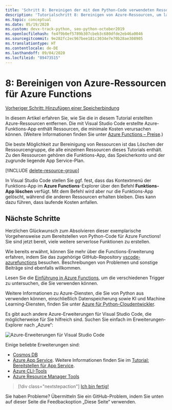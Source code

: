 ```yaml
---
title: 'Schritt 8: Bereinigen der mit dem Python-Code verwendeten Ressourcen in Azure Functions'
description: 'Tutorialschritt 8: Bereinigen von Azure-Ressourcen, um laufende Gebühren zu vermeiden'
ms.topic: conceptual
ms.date: 05/19/2020
ms.custom: devx-track-python, seo-python-october2019
ms.openlocfilehash: fe4f9b0ef5789b307cbeb3c680dfde2eb46a0046
ms.sourcegitcommit: 9e282fc2ec967bee181c3034e7e70b28ae308905
ms.translationtype: HT
ms.contentlocale: de-DE
ms.lasthandoff: 09/04/2020
ms.locfileid: "89473515"
---
```

# <a name="8-clean-up-azure-resources-for-azure-functions"></a>8: Bereinigen von Azure-Ressourcen für Azure Functions

[Vorheriger Schritt: Hinzufügen einer Speicherbindung](tutorial-vs-code-serverless-python-07.md)

In diesem Artikel erfahren Sie, wie Sie die in diesem Tutorial erstellten Azure-Ressourcen entfernen. Die mit Visual Studio Code erstellte Azure-Funktions-App enthält Ressourcen, die minimale Kosten verursachen können. (Weitere Informationen finden Sie unter [Azure Functions – Preise](https://azure.microsoft.com/pricing/details/functions/).)

Die beste Möglichkeit zur Bereinigung von Ressourcen ist das Löschen der Ressourcengruppe, die alle einzelnen Ressourcen dieses Tutorials enthält. Zu den Ressourcen gehören die Funktions-App, das Speicherkonto und der zugrunde liegende App Service-Plan.

[!INCLUDE [delete-resource-group](includes/delete-resource-group.md)]

In Visual Studio Code stellen Sie ggf. fest, dass das Kontextmenü der Funktions-App im **Azure Functions**-Explorer über den Befehl **Funktions-App löschen** verfügt. Mit dem Befehl wird aber nur die Funktions-App gelöscht, während die anderen Ressourcen erhalten bleiben. Dies kann dazu führen, dass laufende Kosten anfallen.

## <a name="next-steps"></a>Nächste Schritte

Herzlichen Glückwunsch zum Absolvieren dieser exemplarische Vorgehensweise zum Bereitstellen von Python-Code für Azure Functions! Sie sind jetzt bereit, viele weitere serverlose Funktionen zu erstellen.

Wie bereits erwähnt, können Sie mehr über die Functions-Erweiterung erfahren, indem Sie das zugehörige GitHub-Repository [vscode-azurefunctions](https://github.com/Microsoft/vscode-azurefunctions) besuchen. Beschreibungen von Problemen und sonstige Beiträge sind ebenfalls willkommen.

Lesen Sie die [Einführung in Azure Functions](/azure/azure-functions/functions-overview), um die verschiedenen Trigger zu untersuchen, die Sie verwenden können.

Weitere Informationen zu Azure-Diensten, die Sie von Python aus verwenden können, einschließlich Datenspeicherung sowie KI und Machine Learning-Diensten, finden Sie unter [Azure für Python-Cloudentwickler](/azure/python/?view=azure-python).

Es gibt auch andere Azure-Erweiterungen für Visual Studio Code, die möglicherweise für Sie hilfreich sind. Suchen Sie einfach im Erweiterungen-Explorer nach „Azure“:

![Azure-Erweiterungen für Visual Studio Code](media/tutorial-vs-code-serverless-python/azure-extensions-for-visual-studio-code.png)

Einige beliebte Erweiterungen sind:

- [Cosmos DB](https://marketplace.visualstudio.com/items?itemName=ms-azuretools.vscode-cosmosdb)
- [Azure App Service](https://marketplace.visualstudio.com/items?itemName=ms-azuretools.vscode-azureappservice). Weitere Informationen finden Sie im [Tutorial: Bereitstellen für App Service](tutorial-deploy-app-service-on-linux-01.md).
- [Azure CLI-Tools](https://marketplace.visualstudio.com/items?itemName=ms-vscode.azurecli)
- [Azure Resource Manager Tools](https://marketplace.visualstudio.com/items?itemName=msazurermtools.azurerm-vscode-tools)

> [!div class="nextstepaction"]
> [Ich bin fertig!](https://docs.microsoft.com/python/azure/?view=azure-python)

Sie haben Probleme? Übermitteln Sie ein GitHub-Problem, indem Sie unten auf dieser Seite die Feedbackoption „Diese Seite“ verwenden.

